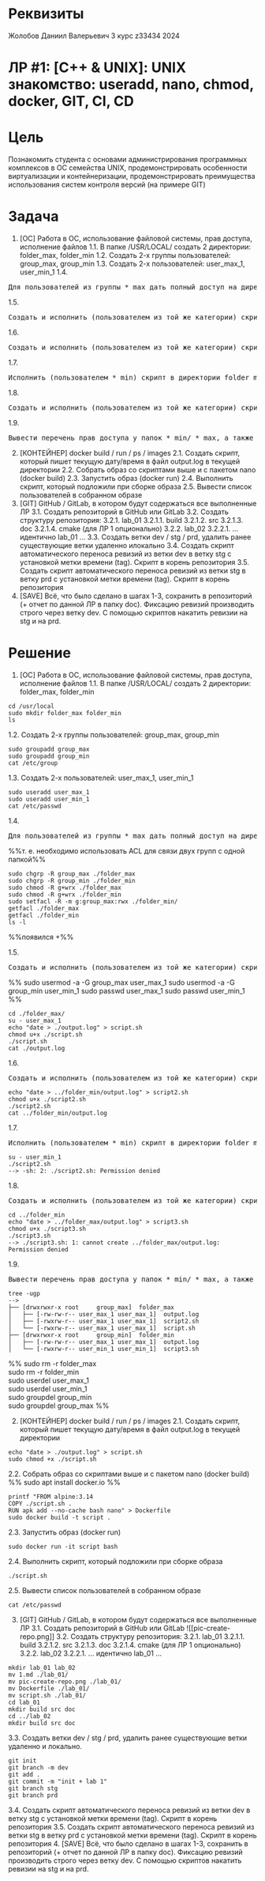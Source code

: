 
# Реквизиты
Жолобов Даниил Валерьевич
3 курс
z33434
2024

# ЛР #1: [C++ & UNIX]: UNIX знакомство: useradd, nano, chmod, docker, GIT, CI, CD
# Цель
Познакомить студента с основами администрирования программных комплексов в ОС семейства UNIX, продемонстрировать особенности виртуализации и контейнеризации, продемонстрировать преимущества использования систем контроля версий (на примере GIT)

# Задача

1. [ОС] Работа в ОС, использование файловой системы, прав доступа, исполнение файлов
1.1. В папке /USR/LOCAL/ создать 2 директории: folder_max, folder_min
1.2. Создать 2-х группы пользователей: group_max, group_min
1.3. Создать 2-х пользователей: user_max_1, user_min_1
1.4. 
<pre>
Для пользователей из группы *_max дать полный доступ на директории *_max и *_min. Для пользователей группы *_min дать полный доступ только на директорию *_min
</pre>
1.5.
<pre>
Создать и исполнить (пользователем из той же категории) скрипт в директории folder_max, который пишет текущую дату/время в файл output.log в текущей директории
</pre>
1.6. 
<pre>
Создать и исполнить (пользователем из той же категории) скрипт в директории folder_max, который пишет текущую дату/время в файл output.log в директории *_min
</pre>
1.7. 
<pre>Исполнить (пользователем *_min) скрипт в директории folder_max, который пишет текущую дату/время в файл output.log в директории *_min
</pre>
1.8. 
<pre>
Создать и исполнить (пользователем из той же категории) скрипт в директории folder_min, который пишет текущую дату/время в файл output.log в директории *_max
</pre>
1.9. 
<pre>
Вывести перечень прав доступа у папок *_min/ *_max, а также у всего содержимого внутри
</pre>
2. [КОНТЕЙНЕР] docker build / run / ps / images
2.1. Создать скрипт, который пишет текущую дату/время в файл output.log в текущей директории
2.2. Собрать образ со скриптами выше и с пакетом nano (docker build)
2.3. Запустить   образ (docker run)
2.4. Выполнить скрипт, который подложили при сборке образа
2.5. Вывести список пользователей в собранном образе
3. [GIT] GitHub / GitLab, в котором будут содержаться все выполненные ЛР
3.1. Создать репозиторий в GitHub или GitLab
3.2. Создать структуру репозитория:
3.2.1. lab_01
3.2.1.1. build
3.2.1.2. src
3.2.1.3. doc
3.2.1.4. cmake (для ЛР 1 опционально)
3.2.2. lab_02
3.2.2.1.
... идентично lab_01 …
3.3. Создать ветки dev / stg / prd, удалить ранее существующие ветки удаленно илокально
3.4. Создать скрипт автоматического переноса ревизий из ветки dev в ветку stg с установкой метки времени (tag). Скрипт в корень репозитория
3.5. Создать скрипт автоматического переноса ревизий из ветки stg в ветку prd с установкой метки времени (tag). Скрипт в корень репозитория
4. [SAVE] Всё, что было сделано в шагах 1-3, сохранить в репозиторий (+ отчет по данной ЛР в папку doc). Фиксацию ревизий производить строго через ветку dev. С помощью скриптов накатить ревизии на stg и на prd.

# Решение
1. [ОС] Работа в ОС, использование файловой системы, прав доступа, исполнение файлов
1.1. В папке /USR/LOCAL/ создать 2 директории: folder_max, folder_min

```
cd /usr/local
sudo mkdir folder_max folder_min
ls
```

1.2. Создать 2-х группы пользователей: group_max, group_min

```
sudo groupadd group_max
sudo groupadd group_min
cat /etc/group
```

1.3. Создать 2-х пользователей: user_max_1, user_min_1

```
sudo useradd user_max_1
sudo useradd user_min_1
cat /etc/passwd
```

1.4. 
<pre>
Для пользователей из группы *_max дать полный доступ на директории *_max и *_min. Для пользователей группы *_min дать полный доступ только на директорию *_min
</pre>

%%т. е. необходимо использовать ACL для связи двух групп с одной папкой%%
```
sudo chgrp -R group_max ./folder_max
sudo chgrp -R group_min ./folder_min
sudo chmod -R g+wrx ./folder_max
sudo chmod -R g+wrx ./folder_min
sudo setfacl -R -m g:group_max:rwx ./folder_min/
getfacl ./folder_max
getfacl ./folder_min
ls -l
```
%%появился +%%

1.5.
<pre>
Создать и исполнить (пользователем из той же категории) скрипт в директории folder_max, который пишет текущую дату/время в файл output.log в текущей директории
</pre>

%% sudo usermod -a -G group_max user_max_1
sudo usermod -a -G group_min user_min_1
sudo passwd user_max_1
sudo passwd user_min_1
 %%
```
cd ./folder_max/
su - user_max_1
echo "date > ./output.log" > script.sh
chmod u+x ./script.sh
./script.sh
cat ./output.log
```

1.6. 
<pre>
Создать и исполнить (пользователем из той же категории) скрипт в директории folder_max, который пишет текущую дату/время в файл output.log в директории *_min
</pre>

```
echo "date > ../folder_min/output.log" > script2.sh
chmod u+x ./script2.sh
./script2.sh
cat ../folder_min/output.log
```

1.7. 
<pre>Исполнить (пользователем *_min) скрипт в директории folder_max, который пишет текущую дату/время в файл output.log в директории *_min
</pre>

```
su - user_min_1
./script2.sh
--> -sh: 2: ./script2.sh: Permission denied
```

1.8. 
<pre>
Создать и исполнить (пользователем из той же категории) скрипт в директории folder_min, который пишет текущую дату/время в файл output.log в директории *_max
</pre>

```
cd ../folder_min
echo "date > ../folder_max/output.log" > script3.sh
chmod u+x ./script3.sh
./script3.sh
--> ./script3.sh: 1: cannot create ../folder_max/output.log: Permission denied 
```

1.9.
<pre>
Вывести перечень прав доступа у папок *_min/ *_max, а также у всего содержимого внутри
</pre>

```
tree -ugp
--> 
├── [drwxrwxr-x root     group_max]  folder_max  
│   ├── [-rw-rw-r-- user_max_1 user_max_1]  output.log  
│   ├── [-rwxrw-r-- user_max_1 user_max_1]  script2.sh  
│   └── [-rwxrw-r-- user_max_1 user_max_1]  script.sh  
├── [drwxrwxr-x root     group_min]  folder_min  
│   ├── [-rw-rw-r-- user_max_1 user_max_1]  output.log  
│   └── [-rwxrw-r-- user_min_1 user_min_1]  script3.sh
```

%% sudo rm -r folder_max  
sudo rm -r folder_min  
sudo userdel user_max_1  
sudo userdel user_min_1  
sudo groupdel group_min  
sudo groupdel group_max %%

2. [КОНТЕЙНЕР] docker build / run / ps / images
2.1. Создать скрипт, который пишет текущую дату/время в файл output.log в текущей директории

```
echo "date > ./output.log" > script.sh
sudo chmod +x ./script.sh
```

2.2. Собрать образ со скриптами выше и с пакетом nano (docker build)
%% 
sudo apt install docker.io %%
```
printf "FROM alpine:3.14
COPY ./script.sh .
RUN apk add --no-cache bash nano" > Dockerfile
sudo docker build -t script .
```

2.3. Запустить   образ (docker run)
```
sudo docker run -it script bash
```

2.4. Выполнить скрипт, который подложили при сборке образа
```
./script.sh
```

2.5. Вывести список пользователей в собранном образе
```
cat /etc/passwd
```

3. [GIT] GitHub / GitLab, в котором будут содержаться все выполненные ЛР
3.1. Создать репозиторий в GitHub или GitLab
![[pic-create-repo.png]]
3.2. Создать структуру репозитория:
3.2.1. lab_01
3.2.1.1. build
3.2.1.2. src
3.2.1.3. doc
3.2.1.4. cmake (для ЛР 1 опционально)
3.2.2. lab_02
3.2.2.1.
... идентично lab_01 …

```
mkdir lab_01 lab_02
mv 1.md ./lab_01/  
mv pic-create-repo.png ./lab_01/  
mv Dockerfile ./lab_01/  
mv script.sh ./lab_01/
cd lab_01
mkdir build src doc
cd ../lab_02
mkdir build src doc
```

3.3. Создать ветки dev / stg / prd, удалить ранее существующие ветки удаленно и локально.

```
git init
git branch -m dev
git add .
git commit -m "init + lab 1"
git branch stg
git branch prd
```

3.4. Создать скрипт автоматического переноса ревизий из ветки dev в ветку stg с установкой метки времени (tag). Скрипт в корень репозитория
3.5. Создать скрипт автоматического переноса ревизий из ветки stg в ветку prd с установкой метки времени (tag). Скрипт в корень репозитория
4. [SAVE] Всё, что было сделано в шагах 1-3, сохранить в репозиторий (+ отчет по данной ЛР в папку doc). Фиксацию ревизий производить строго через ветку dev. С помощью скриптов накатить ревизии на stg и на prd.

